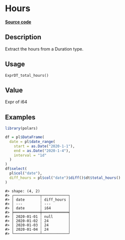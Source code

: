 

# Hours

[**Source code**](https://github.com/pola-rs/r-polars/tree/mkdocs-matrial-search-preview/R/expr__datetime.R#L789)

## Description

Extract the hours from a Duration type.

## Usage

<pre><code class='language-R'>ExprDT_total_hours()
</code></pre>

## Value

Expr of i64

## Examples

``` r
library(polars)

df = pl$DataFrame(
  date = pl$date_range(
    start = as.Date("2020-1-1"),
    end = as.Date("2020-1-4"),
    interval = "1d"
  )
)
df$select(
  pl$col("date"),
  diff_hours = pl$col("date")$diff()$dt$total_hours()
)
```

    #> shape: (4, 2)
    #> ┌────────────┬────────────┐
    #> │ date       ┆ diff_hours │
    #> │ ---        ┆ ---        │
    #> │ date       ┆ i64        │
    #> ╞════════════╪════════════╡
    #> │ 2020-01-01 ┆ null       │
    #> │ 2020-01-02 ┆ 24         │
    #> │ 2020-01-03 ┆ 24         │
    #> │ 2020-01-04 ┆ 24         │
    #> └────────────┴────────────┘
